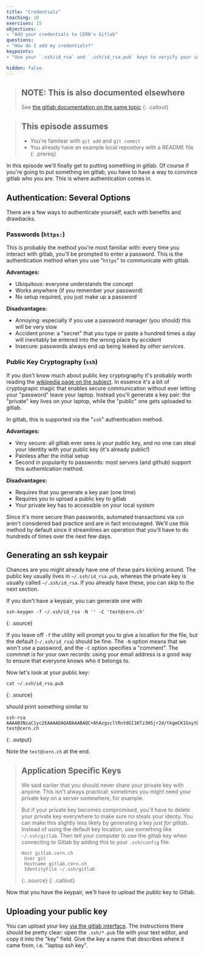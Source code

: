 ```yaml
---
title: "Credentials"
teaching: 10
exercises: 15
objectives:
- "Add your credentials to CERN's Gitlab"
questions:
- "How do I add my credentials?"
keypoints:
- "Use your `.ssh/id_rsa` and `.ssh/id_rsa.pub` keys to veryify your identy to CERN"

hidden: false
---
```


> ## **NOTE:** This is also documented elsewhere
>
> See [the gitlab documentation on the same topic][gitlab-keys]
{: .callout}

[gitlab-keys]: https://gitlab.cern.ch/help/ssh/README

> ## This episode assumes
>
> - You're familear with `git add` and `git commit`
> - You already have an example local repository with a README file
{: .prereq}

In this episode we'll finally get to putting something in gitlab. Of
course if you're going to put something on gitlab, you have to have a
way to convince gitlab who you are. This is where authentication comes
in.

## Authentication: Several Options

There are a few ways to authenticate yourself, each with benefits and
drawbacks.

### Passwords (`https:`)

This is probably the method you're most familiar with: every time you
interact with gitlab, you'll be prompted to enter a password. This is
the authentication method when you use "`https`" to communicate with
gitlab.

**Advantages:**
- Ubiquitous: everyone understands the concept
- Works anywhere (if you remember your password)
- No setup required, you just make up a password

**Disadvantages:**
- Annoying: especially if you use a password manager (you should) this
  will be very slow
- Accident prone: a "secret" that you type or paste a hundred times a
  day will inevitably be entered into the wrong place by accident
- Insecure: passwords always end up being leaked _by other services_.

### Public Key Cryptography (`ssh`)

If you don't know much about public key cryptography it's probably
worth reading the [wikipedia page on the subject][asymcrypto]. In
essence it's a bit of cryptograpic magic that enables secure
communication without ever letting your "password" leave your
laptop. Instead you'll generate a key pair: the "private" key lives on
your laptop, while the "public" one gets uploaded to gitlab.

In gitlab, this is supported via the "`ssh`" authentication method.

**Advantages:**
- Very secure: all gitlab ever sees is your public key, and no one can
  steal your identity with your public key (it's already public!)
- Painless after the initial setup
- Second in popularity to passwords: most servers (and github) support
  this authentication method.

**Disadvantages:**
- Requires that you generate a key pair (one time)
- Requires you to upload a public key to gitlab
- Your private key has to accessible on your local system

Since it's more secure than passwords, automated transactions via
`ssh` aren't considered bad practice and are in fact encouraged. We'll
use this method by default since it streamlines an operation that
you'll have to do hundreds of times over the next few days.

[asymcrypto]: https://en.wikipedia.org/wiki/Public-key_cryptography

## Generating an ssh keypair

Chances are you might already have one of these pairs kicking
around. The public key usually lives in `~/.ssh/id_rsa.pub`, whereas
the private key is usually called `~/.ssh/id_rsa`. If you already have
these, you can skip to the next section.

If you don't have a keypair, you can generate one with

~~~
ssh-keygen -f ~/.ssh/id_rsa -N '' -C 'test@cern.ch'
~~~
{: .source}

If you leave off `-f` the utility will prompt you to give a location
for the file, but the default (`~/.ssh/id_rsa`) should be fine. The
`-N` option means that we won't use a password, and the `-C` option
specifies a "comment". The commnet is for your own records: using your
email address is a good way to ensure that everyone knows who it
belongs to.

Now let's look at your public key:

~~~
cat ~/.ssh/id_rsa.pub
~~~
{: .source}

should print something similar to

~~~
ssh-rsa AAAAB3NzaC1yc2EAAAADAQABAAABAQC+AhAzgscltRnYdGI1KTz3H5jr2d/tkgmCK1GxytDYdO4HQdCOpn7pZHK1UcTScW03LrAP8Fbye+QfAVZszeiCOdMy6Emo45HjX2T2nL8zO6OxCXutruOavyFMYu4xfpZ830wJ/wLv0D58plzTrifxkzuvZEnPNr+3ytWf7jUipWbrFExcm+AfyCEc+SYnIYcp+nBlNzUKTCX06EX4uy3PFMaqaGI1+9/bckiu0QHLJei6sAHPdcv8wN18HkLqwjORmVbJOVPEsxRgTXQ35e7DQB9OBqQcEbQ2QIBMKDG7YV5yQ/0kOPbxGIGXnUoas0ZqeaK5gnAP26VlAfMeGOn5 test@cern.ch
~~~
{: .output}

Note the `test@cern.ch` at the end.

> ## Application Specific Keys
>
> We said earlier that you should never share your private key with anyone.
> This isn't always practical: sometimes you might need your private key on a server somewhere, for example.
>
> But if your private key becomes compromised, you'll have to delete your private key everywhere to make sure no steals your identy.
> You can make this slightly less likely by generating a key _just for gitlab_. Instead of using the default key location, use something like `~/.ssh/gitlab`.
> Then tell your computer to use the gitlab key when connecting to Gitlab by adding this to your `.ssh/config` file:
> ~~~
> Host gitlab.cern.ch
>  User git
>  Hostname gitlab.cern.ch
>  IdentityFile ~/.ssh/gitlab
> ~~~
> {: .source}
{: .callout}

Now that you have the keypair, we'll have to upload the _public_ key
to Gitlab.

## Uploading your public key

You can upload your key [via the gitlab interface][gitlab-key]. The
instructions there should be pretty clear: open the `.ssh/*.pub` file
with your text editor, and copy it into the "key" field. Give the key
a name that describes where it came from, i.e. "laptop ssh key".

[gitlab-key]: https://gitlab.cern.ch/profile/keys






